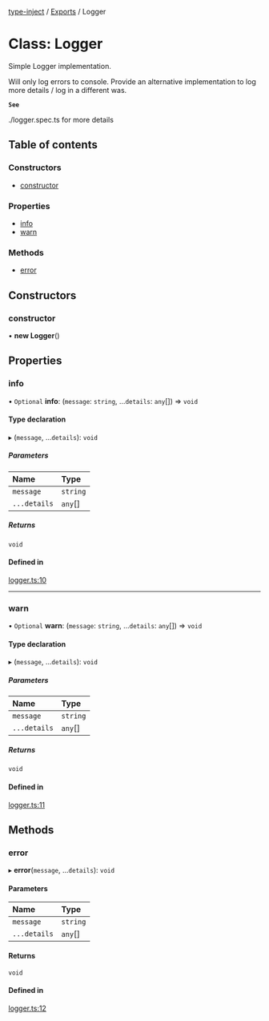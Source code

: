 [type-inject](../README.md) / [Exports](../modules.md) / Logger

# Class: Logger

Simple Logger implementation.

Will only log errors to console. Provide an alternative implementation
to log more details / log in a different was.

**`See`**

./logger.spec.ts for more details

## Table of contents

### Constructors

- [constructor](Logger.md#constructor)

### Properties

- [info](Logger.md#info)
- [warn](Logger.md#warn)

### Methods

- [error](Logger.md#error)

## Constructors

### constructor

• **new Logger**()

## Properties

### info

• `Optional` **info**: (`message`: `string`, ...`details`: `any`[]) => `void`

#### Type declaration

▸ (`message`, ...`details`): `void`

##### Parameters

| Name | Type |
| :------ | :------ |
| `message` | `string` |
| `...details` | `any`[] |

##### Returns

`void`

#### Defined in

[logger.ts:10](https://github.com/e-hein/type-inject/blob/4e7c44a/src/logger.ts#L10)

___

### warn

• `Optional` **warn**: (`message`: `string`, ...`details`: `any`[]) => `void`

#### Type declaration

▸ (`message`, ...`details`): `void`

##### Parameters

| Name | Type |
| :------ | :------ |
| `message` | `string` |
| `...details` | `any`[] |

##### Returns

`void`

#### Defined in

[logger.ts:11](https://github.com/e-hein/type-inject/blob/4e7c44a/src/logger.ts#L11)

## Methods

### error

▸ **error**(`message`, ...`details`): `void`

#### Parameters

| Name | Type |
| :------ | :------ |
| `message` | `string` |
| `...details` | `any`[] |

#### Returns

`void`

#### Defined in

[logger.ts:12](https://github.com/e-hein/type-inject/blob/4e7c44a/src/logger.ts#L12)
